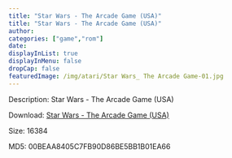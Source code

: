 ```yaml
---
title: "Star Wars - The Arcade Game (USA)"
title: "Star Wars - The Arcade Game (USA)"
author: 
categories: ["game","rom"]
date: 
displayInList: true
displayInMenu: false
dropCap: false
featuredImage: /img/atari/Star Wars_ The Arcade Game-01.jpg
---
```


Description: Star Wars - The Arcade Game (USA)

Download: <a href="https://kknackGearCT.ctfile.com/fs/2629127-327667942" target = "_blank" rel = "nofollow" > Star Wars - The Arcade Game (USA)</a>

Size: 16384

MD5: 00BEAA8405C7FB90D86BE5BB1B01EA66

